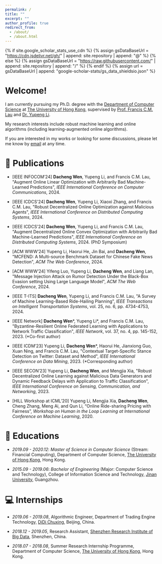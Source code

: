 ```yaml
---
permalink: /
title: ""
excerpt: ""
author_profile: true
redirect_from:
  - /about/
  - /about.html
---
```


{% if site.google_scholar_stats_use_cdn %}
{% assign gsDataBaseUrl = "https://cdn.jsdelivr.net/gh/" | append: site.repository | append: "@" %}
{% else %}
{% assign gsDataBaseUrl = "https://raw.githubusercontent.com/" | append: site.repository | append: "/" %}
{% endif %}
{% assign url = gsDataBaseUrl | append: "google-scholar-stats/gs_data_shieldsio.json" %}

<span class='anchor' id='about-me'></span>

# Welcome!

<!-- I received the M.S. degree and Bachelor degree in computer science from The University of Hong Kong and [Jinan University](https://english.jnu.edu.cn/), respectively. -->
I am currently pursuing my Ph.D. degree with the [Department of Computer Science](https://www.cs.hku.hk/) at [The University of Hong Kong](https://www.hku.hk/), supervised by [Prof. Francis C.M. Lau](https://www.cs.hku.hk/people/academic-staff/fcmlau) and [Dr. Yupeng Li](https://imd.hkbu.edu.hk/faculty-member/Dr-Yupeng-LI.html).

My research interests include robust machine learning and online algorithms (including learning-augmented online algorithms).

If you are interested in my works or looking for some discussions, please let me know by [email](mailto:wdacheng@connect.hku.hk) at any time.

# 📝 Publications

- [IEEE INFOCOM’24] **Dacheng Wen**, Yupeng Li, and Francis C.M. Lau, "Augment Online Linear Optimization with Arbitrarily Bad Machine-Learned Predictions", <em>IEEE International Conference on Computer Communications</em>, 2024.

- [IEEE ICDCS'24] **Dacheng Wen**, Yupeng Li, Xiaoxi Zhang, and Francis C.M. Lau, "Robust Decentralized Online Optimization against Malicious Agents", <em>IEEE International Conference on Distributed Computing Systems</em>, 2024.

- [IEEE ICDCS'24] **Dacheng Wen**, Yupeng Li, and Francis C.M. Lau, "Augment Decentralized Online Convex Optimization with Arbitrarily Bad Machine-Learned Predictions", <em>IEEE International Conference on Distributed Computing Systems</em>, 2024. (PhD Symposium)

- [ACM WWW’24] Yupeng Li, Haorui He, Jin Bai, and **Dacheng Wen**, "MCFEND: A Multi-source Benchmark Dataset for Chinese Fake News Detection", <em>ACM The Web Conference</em>, 2024.

- [ACM WWW’24] Yifeng Luo, Yupeng Li, **Dacheng Wen**, and Liang Lan, "Message Injection Attack on Rumor Detection Under the Black-Box Evasion setting Using Large Language Model", <em>ACM The Web Conference</em>, 2024.

- [IEEE T-ITS] **Dacheng Wen**, Yupeng Li, and Francis C.M. Lau, "A Survey of Machine Learning-Based Ride-Hailing Planning", <em>IEEE Transactions on Intelligent Transportation Systems</em>, vol. 25, no. 6, pp. 4734-4753, 2024.

- [IEEE Network] **Dacheng Wen**\*, Yupeng Li\*, and Francis C.M. Lau, "Byzantine-Resilient Online Federated Learning with Applications to Network Traffic Classification", <em>IEEE Network</em>, vol. 37, no. 4, pp. 145-152, 2023. (*Co-first author)

- [IEEE ICDM’23] Yupeng Li, **Dacheng Wen**\*, Haorui He, Jianxiong Guo, Xuan Ning, and Francis C.M. Lau, "Contextual Target-Specific Stance Detection on Twitter: Dataset and Method", <em>IEEE International Conference on Data Mining</em>, 2023. (*Corresponding author)

- [IEEE SECON’23] Yupeng Li, **Dacheng Wen**, and Mengjia Xia, "Robust Decentralized Online Learning against Malicious Data Generators and Dynamic Feedback Delays with Application to Traffic Classification", <em>IEEE International Conference on Sensing, Communication, and Networking</em>, 2023.

- [HILL Workshop at ICML’20] Yupeng Li, Mengjia Xia, **Dacheng Wen**, Cheng Zhang, Meng Ai, and Qun Li, “Online Ride-sharing Pricing with Fairness”, <em>Workshop on Human in the Loop Learning at International Conference on Machine Learning</em>, 2020.

# 📖 Educations
- *2019.09 - 2020.12*: <em>Master of Science in Computer Science</em> (Stream: Financial Computing), Department of Computer Science, [The University of Hong Kong](https://www.hku.hk/), Hong Kong.

- *2015.09 - 2019.06*: <em>Bachelor of Engineering</em> (Major: Computer Science and Technology), College of Information Science and Technology, [Jinan University](https://www.jnu.edu.cn/), Guangzhou.

# 💻 Internships
- *2019.06 - 2019.08*, Algorithmic Engineer, Department of Trading Engine Technology, [DiDi Chuxing](https://www.didiglobal.com/), Beijing, China.

- *2018.12 - 2019.05*, Research Assistant, [Shenzhen Research Institute of Big Data](http://sribd.cn/), Shenzhen, China.

- *2018.07 - 2018.08*, Summer Research Internship Programme, Department of Computer Science, [The University of Hong Kong](https://www.hku.hk/), Hong Kong.